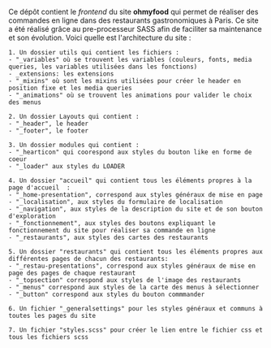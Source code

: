 Ce dépôt contient le *frontend* du site __ohmyfood__ qui permet de réaliser des commandes en ligne dans des restaurants gastronomiques à Paris.
Ce site a été réalisé grâce au pre-processeur SASS afin de faciliter sa maintenance et son évolution.
Voici quelle est l'architecture du site :

    1. Un dossier utils qui contient les fichiers :
    - "_variables" où se trouvent les variables (couleurs, fonts, media queries, les variables utilisées dans les fonctions)
    - _extensions: les extensions
    - "_mixins" où sont les mixins utilisées pour créer le header en position fixe et les media queries
    - "_animations" où se trouvent les animations pour valider le choix des menus

    2. Un dossier Layouts qui contient :
    - "_header", le header
    - "_footer", le footer

    3. Un dossier modules qui contient :
    - "_hearticon" qui coorespond aux styles du bouton like en forme de coeur
    - "_loader" aux styles du LOADER

    4. Un dossier "accueil" qui contient tous les éléments propres à la page d'accueil  :
    - "_home-presentation", correspond aux styles généraux de mise en page
    - "_localisation", aux styles du formulaire de localisation
    - "_navigation", aux styles de la description du site et de son bouton d'exploration
    - "_fonctionnement", aux styles des boutons expliquant le fonctionnement du site pour réaliser sa commande en ligne
    - "_restaurants", aux styles des cartes des restaurants

    5. Un dossier "restaurants" qui contient tous les éléments propres aux différentes pages de chacun des restaurants:
    - "_restau-presentations", correspond aux styles généraux de mise en page des pages de chaque restaurant
    - "_topsection" correspond aux styles de l'image des restaurants 
    - "_menus" correspond aux styles de la carte des menus à sélectionner
    - "_button" correspond aux styles du bouton commmander

    6. Un fichier "_generalsettings" pour les styles généraux et communs à toutes les pages du site

    7. Un fichier "styles.scss" pour créer le lien entre le fichier css et tous les fichiers scss
